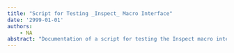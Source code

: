```yaml
---
title: "Script for Testing _Inspect_ Macro Interface"
date: '2999-01-01'
authors: 
    - NA
abstract: "Documentation of a script for testing the Inspect macro interface in Interlisp code on Interlisp-D."
---
```


